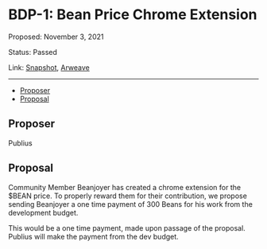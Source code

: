 # BDP-1: Bean Price Chrome Extension

Proposed: November 3, 2021

Status: Passed

Link: [Snapshot](https://snapshot.org/#/beanstalkfarms.eth/proposal/0x1bc5dd4e8e6787541cc633dbcea442a66b7391f52daf2ead6266eccbf742c189), [Arweave](https://arweave.net/T8cfvpdP8x3CR46T5MOREJSv-sQWcHvdOVVoEF8vxgg)

---

- [Proposer](#proposer)
- [Proposal](#proposal)

## Proposer

Publius

## Proposal

Community Member Beanjoyer has created a chrome extension for the $BEAN price. To properly reward them for their contribution, we propose sending Beanjoyer a one time payment of 300 Beans for his work from the development budget.

This would be a one time payment, made upon passage of the proposal. Publius will make the payment from the dev budget.
